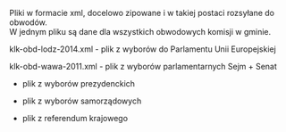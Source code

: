 Pliki w formacie xml, docelowo zipowane i w takiej postaci rozsyłane do obwodów.  
W jednym pliku są dane dla wszystkich obwodowych komisji w gminie.

klk-obd-lodz-2014.xml - plik z wyborów do Parlamentu Unii Europejskiej

klk-obd-wawa-2011.xml - plik z wyborów parlamentarnych Sejm + Senat

- plik z wyborów prezydenckich

- plik z wyborów samorządowych

- plik z referendum krajowego
